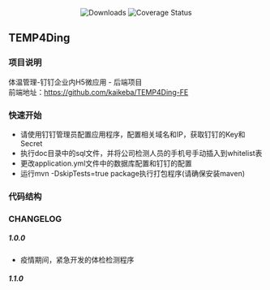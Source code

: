 <p align="center">
  <img src="https://img.shields.io/badge/Spring%20Boot-2.1.9.RELEASE-blue.svg" alt="Downloads">
  <img src="https://img.shields.io/badge/开课吧-JAVA-blue.svg" alt="Coverage Status">
  
</p>


## TEMP4Ding

### 项目说明

体温管理-钉钉企业内H5微应用 - 后端项目<br/>
前端地址：https://github.com/kaikeba/TEMP4Ding-FE <br/>

### 快速开始

* 请使用钉钉管理员配置应用程序，配置相关域名和IP，获取钉钉的Key和Secret
* 执行doc目录中的sql文件，并将公司检测人员的手机号手动插入到whitelist表
* 更改application.yml文件中的数据库配置和钉钉的配置
* 运行mvn -DskipTests=true package执行打包程序(请确保安装maven)

### 代码结构

### CHANGELOG

##### 1.0.0
* 疫情期间，紧急开发的体检检测程序

##### 1.1.0
